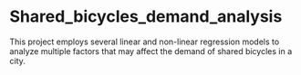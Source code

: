 # Shared_bicycles_demand_analysis
This project employs several linear and non-linear regression models to analyze multiple factors that may affect the demand of shared bicycles in a city.
